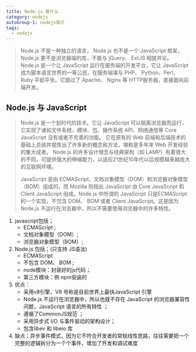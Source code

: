 ```yaml
---
title: Node.js 是什么
category: nodejs
autoGroup-1: nodejs简介
tags:
  - nodejs
---
```


> Node.js 不是一种独立的语言， Node.js 也不是一个 JavaScript 框架，Node.js 更不是浏览器端的库，不能与 jQuery、 ExtJS 相提并论。 Node.js 是一个让 JavaScript 运行在服务端的开发平台，它让 JavaScript 成为脚本语言世界的一等公民，在服务端堪与 PHP、 Python、Perl、 Ruby 平起平坐。它跳过了 Apache、 Nginx 等 HTTP服务器，直接面向前端开发。

## Node.js 与 JavaScript  

> Node.js 是一个划时代的技术。它让 JavaScript 可以脱离浏览器而运行，它实现了诸如文件系统、模块、包、操作系统 API、网络通信等 Core JavaScript 没有或者不完善的功能。 它在原有的 Web 前端和后端技术的基础上总结并提炼出了许多新的概念和方法，堪称是多年来 Web 开发经验的集大成者。 Node.js 的许多设计理念与经典架构（如 LAMP）有着很大的不同，可提供强大的伸缩能力，以适应21世纪10年代以后规模越来越庞大的互联网环境。  
>
> JavaScript 是由 ECMAScript、文档对象模型（DOM）和浏览器对象模型（BOM）组成的，而 Mozilla 则指出 JavaScript 由
> Core JavaScript 和 Client JavaScript 组成。Node.js 中所谓的 JavaScript 只是ECMAScript 的一个实现，不包含 DOM、 BOM 或者 Client JavaScript。这是因为 Node.js 不运行在浏览器中，所以不需要使用浏览器中的许多特性。  

1. javascript包括；
   - ECMAScript  ;
   - 文档对象模型（DOM）;
   - 浏览器对象模型（BOM）;
2. Node.js  包括；(只支持 JS语法)
   - ECMAScript
   - 不包含 DOM、 BOM ;
   - node模块：封装好的js代码；
   - 第三方模块：例 npm安装的
3. 优点：
   - 采用v8引擎，V8 号称是目前世界上最快JavaScript 引擎  
   - Node.js 不运行在浏览器中，所以也就不存在 JavaScript 的浏览器兼容性问题，JavaScript 语言的所有特性 ；
   - 遵循了CommonJS规范  ；
   - 采用异步式 I/O 与事件驱动的架构设计；
   - 包含libev 和 libeio 库  
4. 缺点；异步事件模式，因为它不符合开发者的常规线性思路，往往需要把一个完整的逻辑拆分为一个个事件，增加了开发和调试难度  